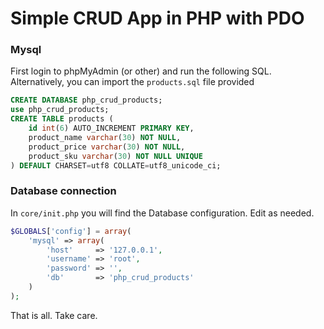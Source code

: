 # Simple CRUD App in PHP with PDO

### Mysql 
First login to phpMyAdmin (or other) and run the following SQL. Alternatively, you can import the `products.sql` file provided
~~~sql
CREATE DATABASE php_crud_products;
use php_crud_products;
CREATE TABLE products (
	id int(6) AUTO_INCREMENT PRIMARY KEY,
	product_name varchar(30) NOT NULL,
	product_price varchar(30) NOT NULL,
	product_sku varchar(30) NOT NULL UNIQUE
) DEFAULT CHARSET=utf8 COLLATE=utf8_unicode_ci;
~~~
### Database connection
In `core/init.php` you will find the Database configuration. Edit as needed.
~~~~php
$GLOBALS['config'] = array(
	'mysql' => array(
		'host'     => '127.0.0.1',
		'username' => 'root',
		'password' => '',
		'db'       => 'php_crud_products'
	)
);
~~~~

That is all. Take care.












